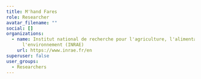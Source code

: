 ```yaml
---
title: M'hand Fares
role: Researcher
avatar_filename: ""
social: []
organizations:
  - name: Institut national de recherche pour l'agriculture, l'alimentation et
      l'environnement (INRAE)
    url: https://www.inrae.fr/en
superuser: false
user_groups:
  - Researchers
---
```

